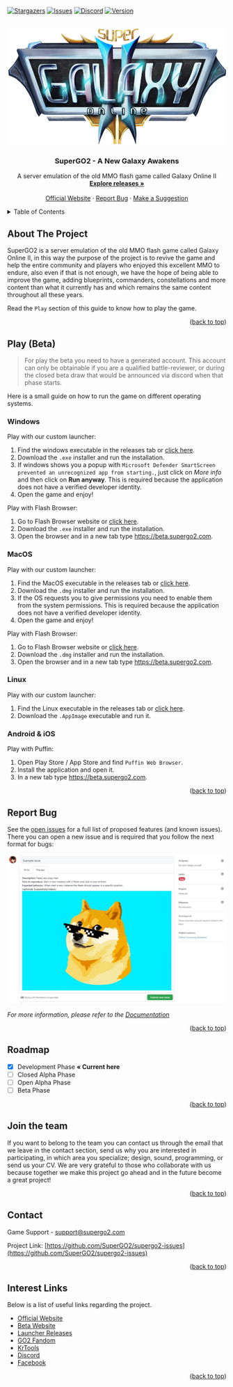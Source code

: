 

<div id="top"></div>

[![Stargazers][stars-shield]][stars-url]
[![Issues][issues-shield]][issues-url]
[![Discord][discord-shield]][discord-url]
[![Version][version-shield]][version-url]



<!-- PROJECT LOGO -->
<br />
<div align="center">
  <a href="https://github.com/othneildrew/Best-README-Template">
    <img src="images/logo.png" alt="Logo" width="593.5" height="270">
  </a>

  <h3 align="center">SuperGO2 - A New Galaxy Awakens</h3>

  <p align="center">
    A server emulation of the old MMO flash game called Galaxy Online II
    <br />
    <a href="https://github.com/SuperGO2/supergo2-issues/releases"><strong>Explore releases »</strong></a>
    <br />
    <br />
    <a href="https://supergo2.com">Official Website</a>
    ·
    <a href="https://github.com/SuperGO2/supergo2-issues/issues">Report Bug</a>
    ·
    <a href="https://github.com/SuperGO2/supergo2-issues/issues">Make a Suggestion</a>
  </p>
</div>



<!-- TABLE OF CONTENTS -->
<details>
  <summary>Table of Contents</summary>
  <ol>
    <li><a href="#about-the-project">About The Project</a></li>
    <li><a href="#play-(beta)">Play (Beta)</a>
      <ul>
        <li><a href="#windows">Windows</a></li>
        <li><a href="#macos">MacOS</a></li>
        <li><a href="#linux">Linux</a></li>
        <li><a href="#android-&-ios">Android & iOS</a></li>
      </ul>
    </li>
    <li><a href="#report-bug">Report Bug</a></li>
    <li><a href="#roadmap">Roadmap</a></li>
    <li><a href="#join-the-team">Join the team</a></li>
    <li><a href="#contact">Contact</a></li>
    <li><a href="#interest-links">Interest Links</a></li>
  </ol>
</details>



<!-- ABOUT THE PROJECT -->
## About The Project

SuperGO2 is a server emulation of the old MMO flash game called Galaxy Online II, in this way the purpose of the project is to revive the game and help the entire community and players who enjoyed this excellent MMO to endure, also even if that is not enough, we have the hope of being able to improve the game, adding blueprints, commanders, constellations and more content than what it currently has and which remains the same content throughout all these years.

Read the `Play` section of this guide to know how to play the game.

<p align="right">(<a href="#top">back to top</a>)</p>


<!-- GETTING STARTED -->
## Play (Beta)

> For play the beta you need to have a generated account. This account can only be obtainable if you are a qualified battle-reviewer, or during the closed beta draw that would be announced via discord when that phase starts.

Here is a small guide on how to run the game on different operating systems.

### Windows

Play with our custom launcher:

1. Find the windows executable in the releases tab or [click here](https://github.com/SuperGO2/supergo2-issues/releases).
2. Download the `.exe` installer and run the installation.
3. If windows shows you a popup with `Microsoft Defender SmartScreen prevented an unrecognized app from starting.`, just click on _More info_ and then click on **Run anyway**. This is required because the application does not have a verified developer identity.
4. Open the game and enjoy!

Play with Flash Browser:

1. Go to Flash Browser website or [click here](https://flash.pm/browser/).
2. Download the `.exe` installer and run the installation.
3. Open the browser and in a new tab type https://beta.supergo2.com.

### MacOS

Play with our custom launcher:

1. Find the MacOS executable in the releases tab or [click here](https://github.com/SuperGO2/supergo2-issues/releases).
2. Download the `.dmg` installer and run the installation.
3. If the OS requests you to give permissions you need to enable them from the system permissions. This is required because the application does not have a verified developer identity.
4. Open the game and enjoy!

Play with Flash Browser:

1. Go to Flash Browser website or [click here](https://flash.pm/browser/).
2. Download the `.dmg` installer and run the installation.
3. Open the browser and in a new tab type https://beta.supergo2.com.

### Linux

Play with our custom launcher:

1. Find the Linux executable in the releases tab or [click here](https://github.com/SuperGO2/supergo2-issues/releases).
2. Download the `.AppImage` executable and run it.

### Android & iOS

Play with Puffin:

1. Open Play Store / App Store and find `Puffin Web Browser`.
2. Install the application and open it.
3. In a new tab type https://beta.supergo2.com.

<p align="right">(<a href="#top">back to top</a>)</p>



<!-- USAGE EXAMPLES -->
## Report Bug

See the [open issues](https://github.com/SuperGO2/supergo2-issues/issues) for a full list of proposed features (and known issues). There you can open a new issue and is required that you follow the next format for bugs:

<img src="images/issue-example.png" alt="Issue Example">

_For more information, please refer to the [Documentation](https://github.com/SuperGO2/supergo2-issues/wiki)_

<p align="right">(<a href="#top">back to top</a>)</p>



<!-- ROADMAP -->
## Roadmap

- [x] Development Phase **« Current here**
- [ ] Closed Alpha Phase
- [ ] Open Alpha Phase
- [ ] Beta Phase

<p align="right">(<a href="#top">back to top</a>)</p>



<!-- CONTRIBUTING -->
## Join the team

If you want to belong to the team you can contact us through the email that we leave in the contact section, send us why you are interested in participating, in which area you specialize; design, sound, programming, or send us your CV. We are very grateful to those who collaborate with us because together we make this project go ahead and in the future become a great project!

<p align="right">(<a href="#top">back to top</a>)</p>


<!-- CONTACT -->
## Contact

Game Support - support@supergo2.com

Project Link: [https://github.com/SuperGO2/supergo2-issues](https://github.com/SuperGO2/supergo2-issues)

<p align="right">(<a href="#top">back to top</a>)</p>



<!-- ACKNOWLEDGMENTS -->
## Interest Links

Below is a list of useful links regarding the project.

* [Official Website](https://supergo2.com)
* [Beta Website](https://beta.supergo2.com)
* [Launcher Releases](https://github.com/SuperGO2/supergo2-issues/releases)
* [GO2 Fandom](https://galaxyonlineii.fandom.com)
* [KrTools](https://krtools.deajae.co.uk)
* [Discord](https://discord.gg/ApPQErfvJw)
* [Facebook](https://www.facebook.com/supergo2)

<p align="right">(<a href="#top">back to top</a>)</p>



<!-- MARKDOWN LINKS & IMAGES -->
<!-- https://www.markdownguide.org/basic-syntax/#reference-style-links -->
[stars-shield]: https://img.shields.io/github/stars/SuperGO2/supergo2-issues.svg?style=for-the-badge
[stars-url]: https://github.com/SuperGO2/supergo2-issues/stargazers
[issues-shield]: https://img.shields.io/github/issues/SuperGO2/supergo2-issues.svg?style=for-the-badge
[issues-url]: https://github.com/SuperGO2/supergo2-issues/issues
[discord-shield]: https://img.shields.io/discord/777841529821331487?logo=discord&logoColor=white&style=for-the-badge
[discord-url]: https://discord.gg/ApPQErfvJw
[version-shield]: https://img.shields.io/badge/Version-v2022.2.pro--dev-blueviolet?logo=data:image/svg%2bxml;base64,PHN2ZyB4bWxucz0iaHR0cDovL3d3dy53My5vcmcvMjAwMC9zdmciIHZlcnNpb249IjEiIHdpZHRoPSI2MDAiIGhlaWdodD0iNjAwIj48cGF0aCBkPSJNMTI5IDExMWMtNTUgNC05MyA2Ni05MyA3OEwwIDM5OGMtMiA3MCAzNiA5MiA2OSA5MWgxYzc5IDAgODctNTcgMTMwLTEyOGgyMDFjNDMgNzEgNTAgMTI4IDEyOSAxMjhoMWMzMyAxIDcxLTIxIDY5LTkxbC0zNi0yMDljMC0xMi00MC03OC05OC03OGgtMTBjLTYzIDAtOTIgMzUtOTIgNDJIMjM2YzAtNy0yOS00Mi05Mi00MmgtMTV6IiBmaWxsPSIjZmZmIi8+PC9zdmc+&logoColor=white&style=for-the-badge
[version-url]: https://supergo2.com
